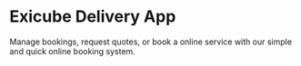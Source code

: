 # Exicube Delivery App
 Manage bookings, request quotes, or book a online service with our simple and quick online booking system. 
